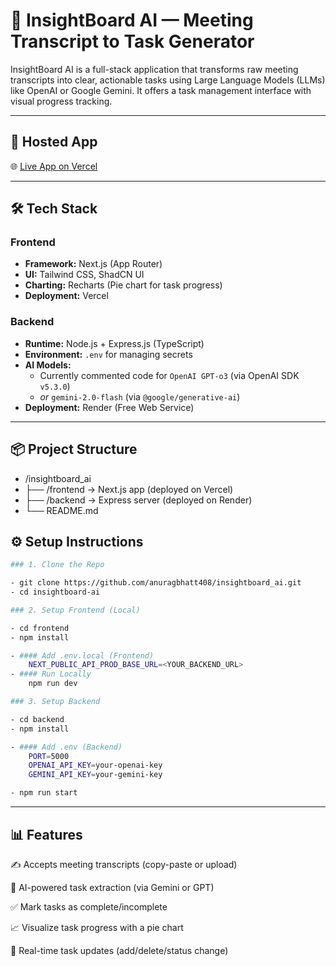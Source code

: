 # 🎯 InsightBoard AI — Meeting Transcript to Task Generator

InsightBoard AI is a full-stack application that transforms raw meeting transcripts into clear, actionable tasks using Large Language Models (LLMs) like OpenAI or Google Gemini. It offers a task management interface with visual progress tracking.

---

## 🚀 Hosted App

🌐 [Live App on Vercel](https://insightboard-ai.vercel.app/)

---

## 🛠️ Tech Stack

### Frontend

- **Framework:** Next.js (App Router)
- **UI:** Tailwind CSS, ShadCN UI
- **Charting:** Recharts (Pie chart for task progress)
- **Deployment:** Vercel

### Backend

- **Runtime:** Node.js + Express.js (TypeScript)
- **Environment:** `.env` for managing secrets
- **AI Models:**
  - Currently commented code for `OpenAI GPT-o3` (via OpenAI SDK `v5.3.0`)
  - _or_ `gemini-2.0-flash` (via `@google/generative-ai`)
- **Deployment:** Render (Free Web Service)

---

## 📦 Project Structure

- /insightboard_ai
- ├── /frontend → Next.js app (deployed on Vercel)
- ├── /backend → Express server (deployed on Render)
- └── README.md

## ⚙️ Setup Instructions

```bash
### 1. Clone the Repo

- git clone https://github.com/anuragbhatt408/insightboard_ai.git
- cd insightboard-ai

### 2. Setup Frontend (Local)

- cd frontend
- npm install

- #### Add .env.local (Frontend)
    NEXT_PUBLIC_API_PROD_BASE_URL=<YOUR_BACKEND_URL>
- #### Run Locally
    npm run dev

### 3. Setup Backend

- cd backend
- npm install

- #### Add .env (Backend)
    PORT=5000
    OPENAI_API_KEY=your-openai-key
    GEMINI_API_KEY=your-gemini-key

- npm run start
```

---

## 📊 Features

✍️ Accepts meeting transcripts (copy-paste or upload)

🧠 AI-powered task extraction (via Gemini or GPT)

✅ Mark tasks as complete/incomplete

📈 Visualize task progress with a pie chart

🔄 Real-time task updates (add/delete/status change)
